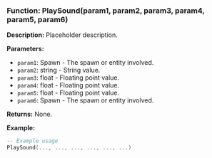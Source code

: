 ### Function: PlaySound(param1, param2, param3, param4, param5, param6)

**Description:**
Placeholder description.

**Parameters:**
- `param1`: Spawn - The spawn or entity involved.
- `param2`: string - String value.
- `param3`: float - Floating point value.
- `param4`: float - Floating point value.
- `param5`: float - Floating point value.
- `param6`: Spawn - The spawn or entity involved.

**Returns:** None.

**Example:**

```lua
-- Example usage
PlaySound(..., ..., ..., ..., ..., ...)
```

